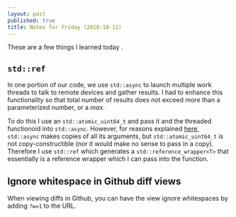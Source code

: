 ```yaml
---
layout: post
published: true
title: Notes for Friday (2018-10-12)
---
```

These are a few things I learned today .

## `std::ref`

In one portion of our code, we use `std::async` to launch multiple work threads to talk to remote devices and gather results. I had to enhance this functionality so that total number of results does not exceed more than a parameterized number, or a *max*. 

To do this I use an `std::atomic_uint64_t` and pass it and the threaded functionoid into `std::async`. However, for reasons explained [here](https://stackoverflow.com/questions/18359864/passing-arguments-to-stdasync-by-reference-fails), `std::async` makes copies of all its arguments, but `std::atomic_uint64_t` is not copy-constructible (nor it would make no sense to pass in a copy). Therefore I use `std::ref` which generates a `std::reference_wrapper<T>` that essentially is a reference wrapper which I can pass into the function.

## Ignore whitespace in Github diff views

When viewing diffs in Github, you can have the view ignore whitespaces by adding `?w=1` to the URL.
